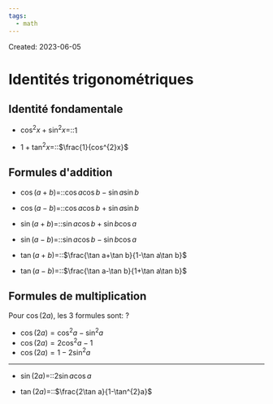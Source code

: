 ```yaml
---
tags:
  - math
---
```

Created: 2023-06-05

# Identités trigonométriques
## Identité fondamentale
- $\cos^{2}x+\sin^{2}x=$::$1$
<!--SR:!2023-10-02,15,286-->

- $1+\tan^{2}x=$::$\frac{1}{cos^{2}x}$
<!--SR:!2023-09-18,1,206-->

## Formules d'addition
- $\cos(a+b)=$::$\cos a\cos b-\sin a\sin b$
<!--SR:!2023-09-14,1,190-->

- $\cos(a-b)=$::$\cos a\cos b+\sin a\sin b$
<!--SR:!2023-09-16,3,266-->

- $\sin(a+b)=$::$\sin a\cos b+\sin b\cos a$
<!--SR:!2023-09-23,12,250-->

- $\sin(a-b)=$::$\sin a\cos b-\sin b\cos a$
<!--SR:!2023-09-14,1,226-->

- $\tan(a+b)=$::$\frac{\tan a+\tan b}{1-\tan a\tan b}$
<!--SR:!2023-09-23,6,226-->

- $\tan(a-b)=$::$\frac{\tan a-\tan b}{1+\tan a\tan b}$
<!--SR:!2023-09-26,9,266-->

## Formules de multiplication
Pour $\cos(2a)$, les 3 formules sont:
?
- $\cos(2a)=\cos^{2}a-\sin^{2}a$
- $\cos(2a)=2\cos^{2}a-1$
- $\cos(2a)=1-2\sin^{2}a$
<!--SR:!2023-09-18,1,226-->


---
- $\sin(2a)=$::$2\sin a\cos a$
<!--SR:!2023-09-14,1,226-->

- $\tan(2a)=$::$\frac{2\tan a}{1-\tan^{2}a}$
<!--SR:!2023-09-18,1,206-->



